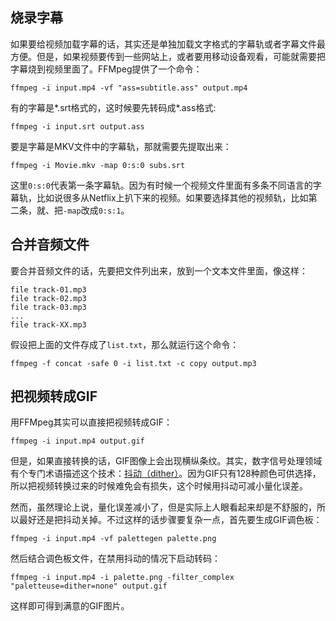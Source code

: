 <h2 id="烧录字幕">烧录字幕</h2>
<p>如果要给视频加载字幕的话，其实还是单独加载文字格式的字幕轨或者字幕文件最方便。但是，如果视频要传到一些网站上，或者要用移动设备观看，可能就需要把字幕烧到视频里面了。FFMpeg提供了一个命令：</p>
<pre><code>ffmpeg -i input.mp4 -vf &quot;ass=subtitle.ass&quot; output.mp4</code></pre>
<p>有的字幕是*.srt格式的，这时候要先转码成*.ass格式:</p>
<pre><code>ffmpeg -i input.srt output.ass</code></pre>
<p>要是字幕是MKV文件中的字幕轨，那就需要先提取出来：</p>
<pre><code>ffmpeg -i Movie.mkv -map 0:s:0 subs.srt</code></pre>
<p>这里<code>0:s:0</code>代表第一条字幕轨。因为有时候一个视频文件里面有多条不同语言的字幕轨，比如说很多从Netflix上扒下来的视频。如果要选择其他的视频轨，比如第二条，就、把<code>-map</code>改成<code>0:s:1</code>。</p>
<h2 id="合并音频文件">合并音频文件</h2>
<p>要合并音频文件的话，先要把文件列出来，放到一个文本文件里面，像这样：</p>
<pre><code>file track-01.mp3
file track-02.mp3
file track-03.mp3
...
file track-XX.mp3</code></pre>
<p>假设把上面的文件存成了<code>list.txt</code>，那么就运行这个命令：</p>
<pre><code>ffmpeg -f concat -safe 0 -i list.txt -c copy output.mp3</code></pre>
<h2 id="把视频转成gif">把视频转成GIF</h2>
<p>用FFMpeg其实可以直接把视频转成GIF：</p>
<pre><code>ffmpeg -i input.mp4 output.gif</code></pre>
<p>但是，如果直接转换的话，GIF图像上会出现横纵条纹。其实，数字信号处理领域有个专门术语描述这个技术：<a href="https://en.wikipedia.org/wiki/Dither">抖动（dither）</a>。因为GIF只有128种颜色可供选择，所以把视频转换过来的时候难免会有损失，这个时候用抖动可减小量化误差。</p>
<p>然而，虽然理论上说，量化误差减小了，但是实际上人眼看起来却是不舒服的，所以最好还是把抖动关掉。不过这样的话步骤要复杂一点，首先要生成GIF调色板：</p>
<pre><code>ffmpeg -i input.mp4 -vf palettegen palette.png</code></pre>
<p>然后结合调色板文件，在禁用抖动的情况下启动转码：</p>
<pre><code>ffmpeg -i input.mp4 -i palette.png -filter_complex &quot;paletteuse=dither=none&quot; output.gif</code></pre>
<p>这样即可得到满意的GIF图片。</p>
